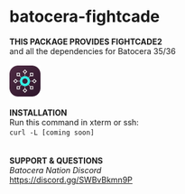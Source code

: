 # batocera-fightcade
<b>THIS PACKAGE PROVIDES FIGHTCADE2 <br>
</b></i>and all the dependencies for Batocera 35/36 </i> <br>
<br>
<img src="https://github.com/uureel/batocera-fightcade/raw/main/installer/icong.png" width=55 height=55 /><b><i></b></i><br>
<br>
<b>INSTALLATION</b> <br>
Run this command in xterm or ssh: </font></b></i><br>
``` curl -L [coming soon] ``` <br>
<br>
<br>
<b>SUPPORT & QUESTIONS</b> <br> 
<i>Batocera Nation Discord</i><br>
https://discord.gg/SWBvBkmn9P
